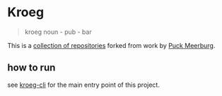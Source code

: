 # Kroeg

> kroeg noun \- pub \- bar

This is a [collection of repositories](https://puck.moe/git/kroeg/) forked from work by [Puck Meerburg](https://puck.moe).

## how to run

see [kroeg-cli](https://github.com/DrewMcArthur/kroeg-cli) for the main entry point of this project.
